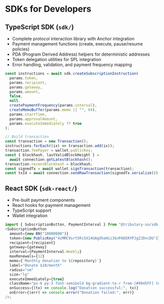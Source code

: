 # SDKs for Developers

## **TypeScript SDK** (`sdk/`)

- Complete protocol interaction library with Anchor integration
- Payment management functions (create, execute, pause/resume policies)
- PDA (Program Derived Address) helpers for deterministic addresses
- Token delegation utilities for SPL integration
- Error handling, validation, and payment frequency mapping

```typescript
const instructions = await sdk.createSubscriptionInstruction(
  params.token,
  params.recipient,
  params.gateway,
  params.amount,
  false,
  null,
  createPaymentFrequency(params.interval),
  createMemoBuffer(params.memo || "", 64),
  params.startTime,
  params.approvalAmount,
  params.executeImmediately ?? true
);

// Build transaction
const transaction = new Transaction();
instructions.forEach((ix) => transaction.add(ix));
transaction.feePayer = wallet.publicKey;
const { blockhash, lastValidBlockHeight } =
  await connection.getLatestBlockhash();
transaction.recentBlockhash = blockhash;
const signedTx = await wallet.signTransaction(transaction);
const txId = await connection.sendRawTransaction(signedTx.serialize());
```

## **React SDK** (`sdk-react/`)

- Pre-built payment components
- React hooks for payment management
- TypeScript support
- Wallet integration

```typescript
import { SubscriptionButton, PaymentInterval } from "@tributary-so/sdk-react";
<SubscriptionButton
  amount={new BN("10000000")}
  token={new PublicKey("4zMMC9srt5Ri5X14GAgXhaHii3GnPAEERYPJgZJDncDU")} // USDC mint
  recipient={recipient}
  gateway={gateway}
  interval={PaymentInterval.Weekly}
  maxRenewals={12}
  memo={`Monthly donation to ${repository}`}
  label="Donate $10/month"
  radius="sm"
  size="lg"
  executeImmediately={true}
  className="px-6 py-3 font-semibold bg-gradient-to-r from-[#9945FF] to-[#14F195] border-0 font-bold text-xl px-6 py-3 text-black"
  onSuccess={(tx) => console.log("Donation successful:", tx)}
  onError={(err) => console.error("Donation failed:", err)}
/>;
```
